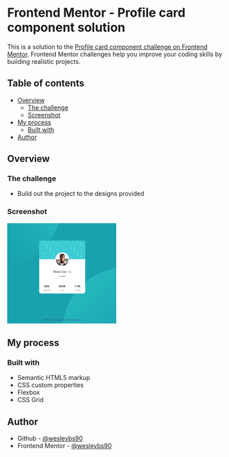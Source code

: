 # Frontend Mentor - Profile card component solution

This is a solution to the [Profile card component challenge on Frontend Mentor](https://www.frontendmentor.io/challenges/profile-card-component-cfArpWshJ). Frontend Mentor challenges help you improve your coding skills by building realistic projects. 

## Table of contents

- [Overview](#overview)
  - [The challenge](#the-challenge)
  - [Screenshot](#screenshot)
- [My process](#my-process)
  - [Built with](#built-with)
- [Author](#author)

## Overview

### The challenge

- Build out the project to the designs provided

### Screenshot

<img src="./screenshot.png" width="50%">

## My process

### Built with

- Semantic HTML5 markup
- CSS custom properties
- Flexbox
- CSS Grid

## Author

- Github - [@wesleybs90](https://github.com/wesleybs90)
- Frontend Mentor - [@wesleybs90](https://www.frontendmentor.io/profile/wesleybs90)

